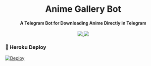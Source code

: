 
<h1 align="center"><b>Anime Gallery Bot</b></h1>

<h4 align="center">A Telegram Bot for Downloading Anime Directly in Telegram</h4>

<p align='center'>
  <a href="https://www.python.org/" alt="made-with-python"> <img src="https://img.shields.io/badge/Made%20with-Python-00ead3.svg?style=flat-square&logo=python&logoColor=00ead3&color=00ead3" /> </a>
  <a href="https://github.com/dakshkohli23/Anime_Gallery_Bot/" alt="Maintenance"> <img src="https://img.shields.io/badge/Maintained%3F-Yes-green.svg?style=flat-square&logo=serverless&logoColor=00ead3&color=00ead3" /> </a>
</p>

### 🚀 Heroku Deploy

[![Deploy](https://www.herokucdn.com/deploy/button.svg)](https://heroku.com/deploy?template=https://github.com/dakshkohli23/Anime_Gallery_Bot)
